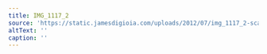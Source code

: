 ```yaml
---
title: IMG_1117_2
source: 'https://static.jamesdigioia.com/uploads/2012/07/img_1117_2-scaled.jpg'
altText: ''
caption: ''
---
```


